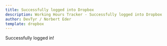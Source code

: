 ```yaml
---
title: Successfully logged into Dropbox
description: Working Hours Tracker - Successfully logged into Dropbox
author: DevTyr / Norbert Eder
template: dropbox
---
```


Successfully logged in!
